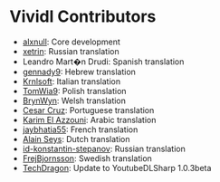 # Vividl Contributors

- [alxnull](https://github.com/alxnull): Core development
- [xetrin](https://github.com/xetrin): Russian translation
- Leandro Mart�n Drudi: Spanish translation
- [gennady9](https://github.com/gennady9): Hebrew translation
- [Krnlsoft](https://github.com/Krnlsoft): Italian translation
- [TomWia9](https://github.com/TomWia9): Polish translation
- [BrynWyn](https://github.com/BrynWyn): Welsh translation
- [Cesar Cruz](https://github.com/c3sxr): Portuguese translation
- [Karim El Azzouni](https://github.com/karimelazzouni): Arabic translation
- [jaybhatia55](https://github.com/jaybhatia55): French translation
- [Alain Seys](https://github.com/alainseys): Dutch translation
- [id-konstantin-stepanov](https://github.com/id-konstantin-stepanov): Russian translation
- [FrejBjornsson](https://github.com/FrejBjornsson): Swedish translation
- [TechDragon](https://github.com/techdragon): Update to YoutubeDLSharp 1.0.3beta  